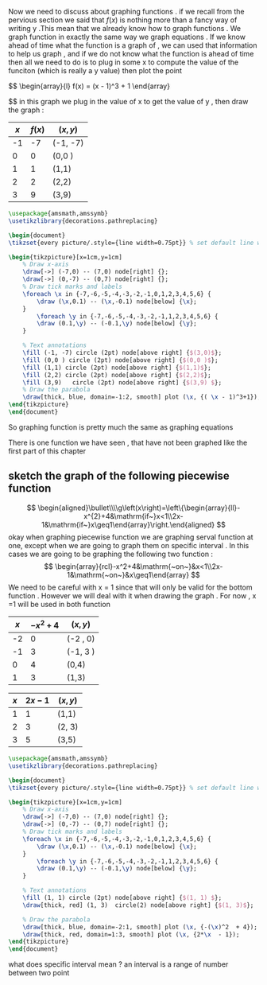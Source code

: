 

Now we need to discuss  about graphing functions . if we recall from the pervious section we said that $f(x)$ is nothing more than a fancy way of writing y .This mean that we already know how to graph functions . We graph function in exactly the same way we graph equations . If we know ahead of time what the function is a graph of , we can used that information to help us graph , and if we do not know what the function is ahead of time then all we need to do is to plug in some x to compute the value of the funciton (which is really a y value) then plot the point 

$$
\begin{array}{l}
f(x) =   (x - 1)^3 + 1 
\end{array}
 
$$
in this graph we plug in the value of x to get  the value of y , then draw the graph  : 

| $x$ | $f(x)$ | $(x,y)$  |
| --- | ------ | -------- |
| -1  | -7     | (-1, -7) |
| 0   | 0      | (0,0 )   |
| 1   | 1      | (1,1)    |
| 2   | 2      | (2,2)    |
| 3   | 9      | (3,9)    |


```tikz
\usepackage{amsmath,amssymb}
\usetikzlibrary{decorations.pathreplacing}

\begin{document}
\tikzset{every picture/.style={line width=0.75pt}} % set default line width

\begin{tikzpicture}[x=1cm,y=1cm]
    % Draw x-axis
    \draw[->] (-7,0) -- (7,0) node[right] {};
    \draw[->] (0,-7) -- (0,7) node[right] {};
    % Draw tick marks and labels
    \foreach \x in {-7,-6,-5,-4,-3,-2,-1,0,1,2,3,4,5,6} {
        \draw (\x,0.1) -- (\x,-0.1) node[below] {\x};
    }
        \foreach \y in {-7,-6,-5,-4,-3,-2,-1,1,2,3,4,5,6} {
        \draw (0.1,\y) -- (-0.1,\y) node[below] {\y};
    }

    % Text annotations  
    \fill (-1, -7) circle (2pt) node[above right] {$(3,0)$};
	\fill (0,0 ) circle (2pt) node[above right] {$(0,0 )$}; 
	\fill (1,1) circle (2pt) node[above right] {$(1,1)$};
	\fill (2,2) circle (2pt) node[above right] {$(2,2)$};
	\fill (3,9)   circle (2pt) node[above right] {$(3,9) $};
    % Draw the parabola
    \draw[thick, blue, domain=-1:2, smooth] plot (\x, {( \x - 1)^3+1});
\end{tikzpicture}
\end{document}


``` 

So  graphing function is pretty much the same as graphing equations 

There is one function we have seen  ,  that have not been  graphed like the first part of this chapter 

##  sketch the graph of the following piecewise function 
$$
\begin{aligned}\bullet\\\\g\left(x\right)=\left\{\begin{array}{ll}-x^{2}+4&\mathrm{if~}x<1\\2x-1&\mathrm{if~}x\geq1\end{array}\right.\end{aligned}
$$
okay when  graphing piecewise function  we are graphing serval function at one, except when we are going to graph them on specific interval .  In this cases we are going to be graphing the following two function : 
$$
\begin{array}{rcl}-x^2+4&\mathrm{~on~}&x<1\\2x-1&\mathrm{~on~}&x\geq1\end{array}
$$
We need to be careful with x =   1 since that will only be valid for the bottom function  . However we will deal with it when drawing the graph . For now , x =1  will be used in both function 

| $x$ | $-x^2  + 4$ | $(x,y)$   |
| --- | ----------- | --------- |
| -2  | 0           | (-2 ,  0) |
| -1  | 3           | (-1, 3 )  |
| 0   | 4           | (0,4)     |
| 1   | 3           | (1,3)     |



| $x$ | $2x - 1$ | $(x,y)$ |
| --- | -------- | ------- |
| 1   | 1        | (1,1)   |
| 2   | 3        | (2, 3)  |
| 3   | 5        | (3,5)   |

```tikz
\usepackage{amsmath,amssymb}
\usetikzlibrary{decorations.pathreplacing}

\begin{document}
\tikzset{every picture/.style={line width=0.75pt}} % set default line width

\begin{tikzpicture}[x=1cm,y=1cm]
    % Draw x-axis
    \draw[->] (-7,0) -- (7,0) node[right] {};
    \draw[->] (0,-7) -- (0,7) node[right] {};
    % Draw tick marks and labels
    \foreach \x in {-7,-6,-5,-4,-3,-2,-1,0,1,2,3,4,5,6} {
        \draw (\x,0.1) -- (\x,-0.1) node[below] {\x};
    }
        \foreach \y in {-7,-6,-5,-4,-3,-2,-1,1,2,3,4,5,6} {
        \draw (0.1,\y) -- (-0.1,\y) node[below] {\y};
    }

    % Text annotations  
    \fill (1, 1) circle (2pt) node[above right] {$(1, 1) $};
    \draw[thick, red] (1, 3)  circle(2) node[above right] {$(1, 3)$};

    % Draw the parabola
    \draw[thick, blue, domain=-2:1, smooth] plot (\x, {-(\x)^2  + 4});
    \draw[thick, red, domain=1:3, smooth] plot (\x, {2*\x  - 1});
\end{tikzpicture}
\end{document}


``` 


what does specific interval mean ? 
	an interval is a range of number between two point 


